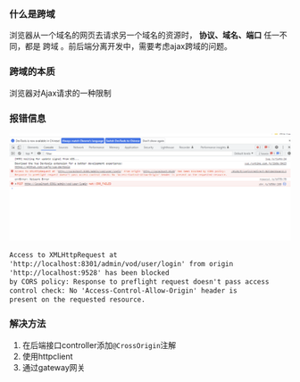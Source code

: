 ### 什么是跨域
浏览器从一个域名的网页去请求另一个域名的资源时， **协议、域名、端口** 任一不同，都是
跨域 。前后端分离开发中，需要考虑ajax跨域的问题。


### 跨域的本质
浏览器对Ajax请求的一种限制

### 报错信息
![](../image/cors.png)

```
Access to XMLHttpRequest at 'http://localhost:8301/admin/vod/user/login' from origin 'http://localhost:9528' has been blocked 
by CORS policy: Response to preflight request doesn't pass access control check: No 'Access-Control-Allow-Origin' header is 
present on the requested resource.
```

### 解决方法
1. 在后端接口controller添加`@CrossOrigin`注解
2. 使用httpclient
3. 通过gateway网关